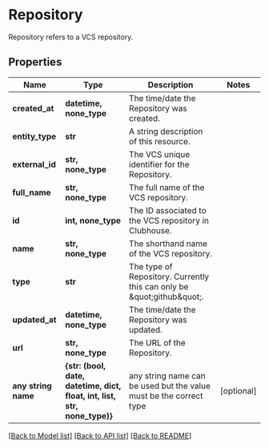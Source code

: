 # Repository

Repository refers to a VCS repository.
## Properties
Name | Type | Description | Notes
------------ | ------------- | ------------- | -------------
**created_at** | **datetime, none_type** | The time/date the Repository was created. | 
**entity_type** | **str** | A string description of this resource. | 
**external_id** | **str, none_type** | The VCS unique identifier for the Repository. | 
**full_name** | **str, none_type** | The full name of the VCS repository. | 
**id** | **int, none_type** | The ID associated to the VCS repository in Clubhouse. | 
**name** | **str, none_type** | The shorthand name of the VCS repository. | 
**type** | **str** | The type of Repository. Currently this can only be \&quot;github\&quot;. | 
**updated_at** | **datetime, none_type** | The time/date the Repository was updated. | 
**url** | **str, none_type** | The URL of the Repository. | 
**any string name** | **{str: (bool, date, datetime, dict, float, int, list, str, none_type)}** | any string name can be used but the value must be the correct type | [optional]

[[Back to Model list]](../README.md#documentation-for-models) [[Back to API list]](../README.md#documentation-for-api-endpoints) [[Back to README]](../README.md)


